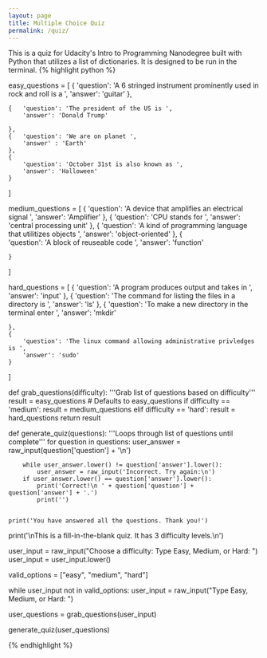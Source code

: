 ```yaml
---
layout: page
title: Multiple Choice Quiz
permalink: /quiz/
---
```

This is a quiz for Udacity's Intro to Programming Nanodegree built with Python that utilizes a list of dictionaries. It is designed to be run in the terminal. 
{% highlight python %}

easy_questions = [
    {
        'question': 'A 6 stringed instrument prominently used in rock and roll is a ',
        'answer': 'guitar'
    },
    
    {	'question': 'The president of the US is ',
    	'answer': 'Donald Trump'

    },
    { 	'question': 'We are on planet ',
    	'answer' : 'Earth'
    },
    {
        'question': 'October 31st is also known as ',
        'answer': 'Halloween'
    }
]

medium_questions = [
    {
        'question': 'A device that amplifies an electrical signal ',
        'answer': 'Amplifier'
    },
    {
    	'question': 'CPU stands for ',
    	'answer': 'central processing unit'
    },
    {
        'question': 'A kind of programming language that utilitizes objects ',
        'answer': 'object-oriented'
    },
    {	
    	'question': 'A block of reuseable code ',
    	'answer': 'function'
    	
    }
]

hard_questions = [
    {
        'question': 'A program produces output and takes in ',
        'answer': 'input'
    },
    {
        'question': 'The command for listing the files in a directory is ',
        'answer': 'ls'
    },
    { 
    	'question': 'To make a new directory in the terminal enter ',
    	'answer': 'mkdir'

    },
    {	
    	'question': 'The linux command allowing administrative privledges is ',
    	'answer': 'sudo'
    }

]


def grab_questions(difficulty):
    '''Grab list of questions based on difficulty'''
    result = easy_questions  # Defaults to easy_questions
    if difficulty == 'medium':
        result = medium_questions
    elif difficulty == 'hard':
        result = hard_questions
    return result


def generate_quiz(questions):
    '''Loops through list of questions until complete'''
    for question in questions:
        user_answer = raw_input(question['question'] + '\n')

        while user_answer.lower() != question['answer'].lower():
            user_answer = raw_input('Incorrect. Try again:\n')
    	if user_answer.lower() == question['answer'].lower():
    		print('Correct!\n ' + question['question'] + question['answer'] + '.')
    		print('')
    	

    print('You have answered all the questions. Thank you!')


print('\nThis is a fill-in-the-blank quiz. It has 3 difficulty levels.\n')

user_input = raw_input("Choose a difficulty: Type Easy, Medium, or Hard: ")
user_input = user_input.lower()  

valid_options = ["easy", "medium", "hard"]

while user_input not in valid_options:
	user_input = raw_input("Type Easy, Medium, or Hard: ")

user_questions = grab_questions(user_input)

generate_quiz(user_questions)

{% endhighlight %}